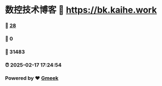 # 数控技术博客 :link: https://bk.kaihe.work 
### :page_facing_up: [28](https://bk.kaihe.work/tag.html) 
### :speech_balloon: 0 
### :hibiscus: 31483 
### :alarm_clock: 2025-02-17 17:24:54 
### Powered by :heart: [Gmeek](https://github.com/Meekdai/Gmeek)
